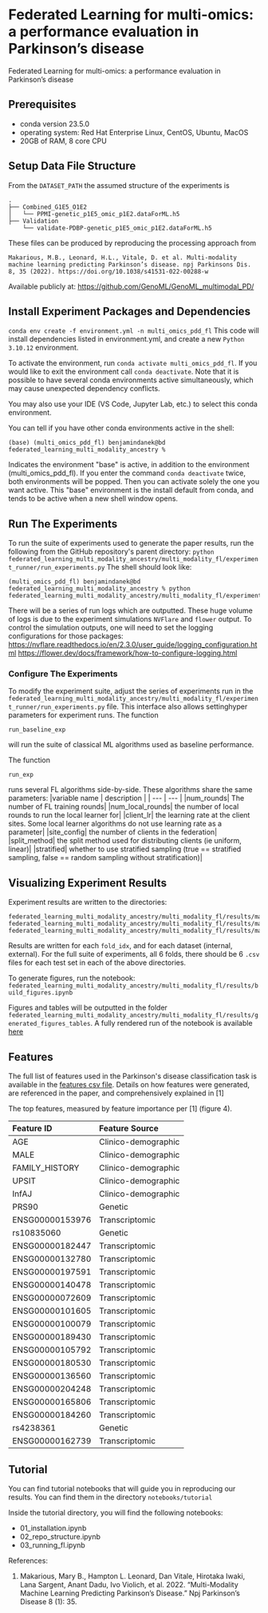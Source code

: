 # Federated Learning for multi-omics: a performance evaluation in Parkinson’s disease 
Federated Learning for multi-omics: a performance evaluation in Parkinson’s disease 

## Prerequisites
* conda version 23.5.0
* operating system: Red Hat Enterprise Linux, CentOS, Ubuntu, MacOS
* 20GB of RAM, 8 core CPU

## Setup Data File Structure
From the `DATASET_PATH` the assumed structure of the experiments is
```
.
├── Combined_G1E5_O1E2
│   └── PPMI-genetic_p1E5_omic_p1E2.dataForML.h5
├── Validation
    └── validate-PDBP-genetic_p1E5_omic_p1E2.dataForML.h5
```
These files can be produced by reproducing the processing approach from 
```
Makarious, M.B., Leonard, H.L., Vitale, D. et al. Multi-modality machine learning predicting Parkinson’s disease. npj Parkinsons Dis. 8, 35 (2022). https://doi.org/10.1038/s41531-022-00288-w
```
Available publicly at: https://github.com/GenoML/GenoML_multimodal_PD/

## Install Experiment Packages and Dependencies
`conda env create -f environment.yml -n multi_omics_pdd_fl`
This code will install dependencies listed in environment.yml, and create a new `Python 3.10.12` environment.

To activate the environment, run `conda activate multi_omics_pdd_fl`. If you would like to exit the environment call `conda deactivate`.
Note that it is possible to have several conda environments active simultaneously, which may cause unexpected dependency conflicts.

You may also use your IDE (VS Code, Jupyter Lab, etc.) to select this conda environment.

You can tell if you have other conda environments active in the shell:
```
(base) (multi_omics_pdd_fl) benjamindanek@bd federated_learning_multi_modality_ancestry % 
```
Indicates the environment "base" is active, in addition to the environment (multi_omics_pdd_fl). If you enter the command `conda deactivate` twice, both environments will be popped. Then you can activate solely the one you want active. This "base" environment is the install default from conda, and tends to be active when a new shell window opens. 

## Run The Experiments  
To run the suite of experiments used to generate the paper results, run the following from the GitHub repository's parent directory: `python federated_learning_multi_modality_ancestry/multi_modality_fl/experiment_runner/run_experiments.py`
The shell should look like:
```
(multi_omics_pdd_fl) benjamindanek@bd federated_learning_multi_modality_ancestry % python federated_learning_multi_modality_ancestry/multi_modality_fl/experiment_runner/run_experiments.py
```
There will be a series of run logs which are outputted. These huge volume of logs is due to the experiment simulations `NVFlare` and `flower` output. 
To control the simulation outputs, one will need to set the logging configurations for those packages:
https://nvflare.readthedocs.io/en/2.3.0/user_guide/logging_configuration.html
https://flower.dev/docs/framework/how-to-configure-logging.html

### Configure The Experiments
To modify the experiment suite, adjust the series of experiments run in the `federated_learning_multi_modality_ancestry/multi_modality_fl/experiment_runner/run_experiments.py` file. This interface also allows settinghyper parameters for experiment runs.
The function 
```
run_baseline_exp
```
will run the suite of classical ML algorithms used as baseline performance.

The function
```
run_exp
```

runs several FL algorithms side-by-side. These algorithms share the same parameters:
|variable name | description |
| --- | --- |
|num_rounds| The number of FL training rounds|
|num_local_rounds| the number of local rounds to run the local learner for|
|client_lr| the learning rate at the client sites. Some local learner algorithms do not use learning rate as a parameter|
|site_config| the number of clients in the federation|
|split_method| the split method used for distributing clients (ie uniform, linear)|
|stratified| whether to use stratified sampling (true == stratified sampling, false == random sampling without stratification)|

## Visualizing Experiment Results
Experiment results are written to the directories:
```
federated_learning_multi_modality_ancestry/multi_modality_fl/results/manual_experiments_uniform_strat/
federated_learning_multi_modality_ancestry/multi_modality_fl/results/manual_experiments_uniform_non_strat/
federated_learning_multi_modality_ancestry/multi_modality_fl/results/manual_experiments_linear_non_strat/
```
Results are written for each `fold_idx`, and for each dataset (internal, external). For the full suite of experiments, all 6 folds, there should be 6 `.csv` files for each test set in each of the above directories.

To generate figures, run the notebook: `federated_learning_multi_modality_ancestry/multi_modality_fl/results/build_figures.ipynb`

Figures and tables will be outputted in the folder `federated_learning_multi_modality_ancestry/multi_modality_fl/results/generated_figures_tables`. A fully rendered run of the notebook is available [here](federated_learning_multi_modality_ancestry/multi_modality_fl/results/build_figures.ipynb)

## Features
The full list of features used in the Parkinson's disease classification task is available in the [features csv file](https://github.com/BPDanek/multi-omics-pdd-FL-study/blob/main/data/features.csv). Details on how features were generated, are referenced in the paper, and comprehensively explained in [1]

The top features, measured by feature importance per [1] (figure 4).

| Feature ID      | Feature Source     |
|:----------------|:-------------------|
| AGE             | Clinico-demographic|
| MALE            | Clinico-demographic|
| FAMILY_HISTORY  | Clinico-demographic|
| UPSIT           | Clinico-demographic|
| InfAJ           | Clinico-demographic|
| PRS90           | Genetic            |
| ENSG00000153976 | Transcriptomic     |
| rs10835060      | Genetic            |
| ENSG00000182447 | Transcriptomic     |
| ENSG00000132780 | Transcriptomic     |
| ENSG00000197591 | Transcriptomic     |
| ENSG00000140478 | Transcriptomic     |
| ENSG00000072609 | Transcriptomic     |
| ENSG00000101605 | Transcriptomic     |
| ENSG00000100079 | Transcriptomic     |
| ENSG00000189430 | Transcriptomic     |
| ENSG00000105792 | Transcriptomic     |
| ENSG00000180530 | Transcriptomic     |
| ENSG00000136560 | Transcriptomic     |
| ENSG00000204248 | Transcriptomic     |
| ENSG00000165806 | Transcriptomic     |
| ENSG00000184260 | Transcriptomic     |
| rs4238361       | Genetic            |
| ENSG00000162739 | Transcriptomic     |

## Tutorial
You can find tutorial notebooks that will guide you in reproducing our results. You can find them in the directory `notebooks/tutorial`

Inside the tutorial directory, you will find the following notebooks:
- 01_installation.ipynb
- 02_repo_structure.ipynb
- 03_running_fl.ipynb

References:
1. Makarious, Mary B., Hampton L. Leonard, Dan Vitale, Hirotaka Iwaki, Lana Sargent, Anant Dadu, Ivo Violich, et al. 2022. “Multi-Modality Machine Learning Predicting Parkinson’s Disease.” Npj Parkinson’s Disease 8 (1): 35.
